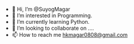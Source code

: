 - 👋 Hi, I’m @SuyogMagar
- 👀 I’m interested in Programming.
- 🌱 I’m currently learning Python.
- 💞️ I’m looking to collaborate on ....
- 📫 How to reach me hkmagar0808@gmail.com 

<!---
SuyogMagar/SuyogMagar is a ✨ special ✨ repository because its `README.md` (this file) appears on your GitHub profile.
You can click the Preview link to take a look at your changes.
--->
